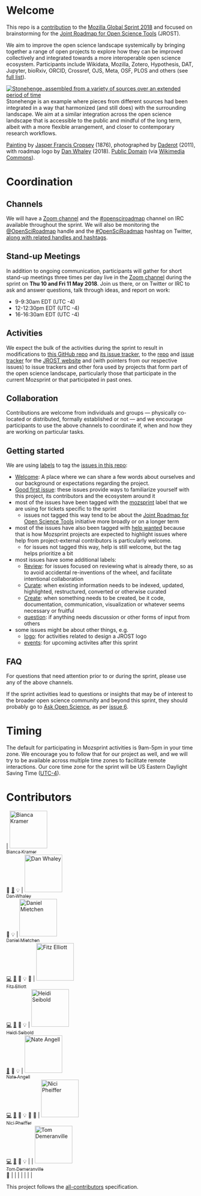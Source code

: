 # Welcome

This repo is a [contribution](https://github.com/mozilla/global-sprint/issues/285) to the [Mozilla Global Sprint 2018](https://foundation.mozilla.org/opportunity/global-sprint/) and focused on brainstorming for the [Joint Roadmap for Open Science Tools](http://jrost.org) (JROST).

We aim to improve the open science landscape systemically by bringing together a range of open projects to explore how they can be improved collectively and integrated towards a more interoperable open science ecosystem. Participants include Wikidata, Mozilla, Zotero, Hypothesis, DAT, Jupyter, bioRxiv, ORCID, Crossref, OJS, Meta, OSF, PLOS and others (see [full list](http://jrost.org/participants)).


[![Stonehenge, assembled from a variety of sources over an extended period of time](https://upload.wikimedia.org/wikipedia/commons/thumb/9/94/JROST_over_Stonehenge-01.png/1280px-JROST_over_Stonehenge-01.png)](https://commons.wikimedia.org/wiki/File:JROST_over_Stonehenge-01.png)
Stonehenge is an example where pieces from different sources had been integrated in a way that harmonized (and still does) with the surrounding landscape. We aim at a similar integration across the open science landscape that is accessible to the public and mindful of the long term, albeit with a more flexible arrangement, and closer to contemporary research workflows.

[Painting](https://www.wikidata.org/wiki/Q20670898) by [Jasper Francis Cropsey](https://www.wikidata.org/wiki/Q1451318) (1876), photographed by [Daderot](https://commons.wikimedia.org/w/index.php?title=File:Stonehenge_by_Jasper_Francis_Cropsey,_1876_-_Nelson-Atkins_Museum_of_Art_-_DSC09199.JPG&oldid=64261669) (2011), with roadmap logo by [Dan Whaley](https://commons.wikimedia.org/wiki/User:Dano5050) (2018). [Public Domain](https://commons.wikimedia.org/wiki/Category:CC-PD-Mark) (via [Wikimedia Commons](https://commons.wikimedia.org/wiki/File:JROST_over_Stonehenge-01.png)).

# Coordination

## Channels

We will have a [Zoom channel](https://zoom.us/j/944190942) and the [#opensciroadmap](https://webchat.freenode.net/?channels=#opensciroadmap) channel on IRC available throughout the sprint. We will also be monitoring the [@OpenSciRoadmap](https://twitter.com/OpenSciRoadmap) handle and the [#OpenSciRoadmap](https://twitter.com/hashtag/opensciroadmap?src=hash) hashtag on Twitter, [along with related handles and hashtags](https://twitter.com/search?f=tweets&vertical=default&q=OpenSciRoadmap%20OR%20openscience%20OR%20openresearch%20OR%20mozsprint%20OR%20TogetherScienceCan).


## Stand-up Meetings

In addition to ongoing communication, participants will gather for short stand-up meetings three times per day live in the [Zoom channel](https://zoom.us/j/944190942) during the sprint on **Thu 10 and Fri 11 May 2018**. Join us there, or on Twitter or IRC to ask and answer questions, talk through ideas, and report on work:
* 9-9:30am EDT (UTC -4)
* 12-12:30pm EDT (UTC -4)
* 16-16:30am EDT (UTC -4)


## Activities

We expect the bulk of the activities during the sprint to result in modifications to [this GitHub repo](https://github.com/OpenScienceRoadmap/mozilla-sprint-2018) and [its issue tracker](https://github.com/OpenScienceRoadmap/mozilla-sprint-2018/issues), to the [repo](https://github.com/OpenScienceRoadmap/OpenScienceRoadmap.github.io) and [issue tracker](https://github.com/OpenScienceRoadmap/OpenScienceRoadmap.github.io/issues) for the [JROST website](http://jrost.org) and (with pointers from our respective issues) to issue trackers and other fora used by projects that form part of the open science landscape, particularly those that participate in the current Mozsprint or that participated in past ones.


## Collaboration

Contributions are welcome from individuals and groups &mdash; physically co-located or distributed, formally established or not &mdash; and we encourage participants to use the above channels to coordinate if, when and how they are working on particular tasks.


## Getting started

We are using [labels](https://github.com/OpenScienceRoadmap/mozilla-sprint-2018/labels) to tag the [issues in this repo](https://github.com/OpenScienceRoadmap/mozilla-sprint-2018/issues):
- [Welcome](https://github.com/OpenScienceRoadmap/mozilla-sprint-2018/labels/welcome): A place where we can share a few words about ourselves and our background or expectations regarding the project.
- [Good first issue](https://github.com/OpenScienceRoadmap/mozilla-sprint-2018/issues?q=is%3Aissue+is%3Aopen+label%3A%22good+first+issue%22): these issues provide ways to familiarize yourself with this project, its contributors and the ecosystem around it
- most of the issues have been tagged with the [mozsprint](https://github.com/OpenScienceRoadmap/mozilla-sprint-2018/issues?q=is%3Aissue+is%3Aopen+label%3Amozsprint) label that we are using for tickets specific to the sprint
  - issues not tagged this way tend to be about the [Joint Roadmap for Open Science Tools](http://jrost.org) initiative more broadly or on a longer term
- most of the issues have also been tagged with [help wanted](https://github.com/OpenScienceRoadmap/mozilla-sprint-2018/issues?q=is%3Aissue+is%3Aopen+label%3A%22help+wanted%22) because that is how Mozsprint projects are expected to highlight issues where help from project-external contributors is particularly welcome.
  - for issues not tagged this way, help is still welcome, but the tag helps prioritize a bit
- most issues have some additional labels:
  - [Review](https://github.com/OpenScienceRoadmap/mozilla-sprint-2018/issues?q=is%3Aissue+is%3Aopen+label%3AReview): for issues focused on reviewing what is already there, so as to avoid accidental re-inventions of the wheel, and facilitate intentional collaboration
  - [Curate](https://github.com/OpenScienceRoadmap/mozilla-sprint-2018/issues?q=is%3Aissue+is%3Aopen+label%3ACurate): when existing information needs to be indexed, updated, highlighted, restructured, converted or otherwise curated
  - [Create](https://github.com/OpenScienceRoadmap/mozilla-sprint-2018/issues?q=is%3Aissue+is%3Aopen+label%3ACreate): when something needs to be created, be it code, documentation, communication, visualization or whatever seems necessary or fruitful
  - [question](https://github.com/OpenScienceRoadmap/mozilla-sprint-2018/issues?q=is%3Aissue+is%3Aopen+label%3Aquestion): if anything needs discussion or other forms of input from others
- some issues might be about other things, e.g.
  - [logo](https://github.com/OpenScienceRoadmap/mozilla-sprint-2018/issues?q=is%3Aissue+is%3Aopen+label%3Alogo): for activities related to design a JROST logo
  - [events](https://github.com/OpenScienceRoadmap/mozilla-sprint-2018/issues?q=is%3Aissue+is%3Aopen+label%3Aevents): for upcoming activites after this sprint


## FAQ

For questions that need attention prior to or during the sprint, please use any of the above channels.

If the sprint activities lead to questions or insights that may be of interest to the broader open science community and beyond this sprint, they should probably go to [Ask Open Science](https://ask-open-science.org/), as per [issue 6](https://github.com/OpenScienceRoadmap/mozilla-sprint-2018/issues/6).


# Timing

The default for participating in Mozsprint activities is 9am-5pm in your time zone. We encourage you to follow that for our project as well, and we will try to be available across multiple time zones to facilitate remote interactions. Our core time zone for the sprint will be US Eastern Daylight Saving Time ([UTC-4](https://en.wikipedia.org/wiki/UTC%E2%88%9204:00)).


# Contributors
<!-- Contributors START
Bianca_Kramer bmkramer https://101innovations.wordpress.com/ answers doc example
Dan_Whaley dwhly https://hypothes.is/users/dwhly answers example
Daniel_Mietchen Daniel-Mietchen https://about.me/daniel.mietchen code doc answers example design
Fitz_Elliott felliott https://osf.io/rzs6x/ code doc answers example
Heidi_Seibold HeidiSeibold http://heidiseibold.github.io/ doc answers example
Nate_Angell xolotl http://xolotl.org code doc answers example blogpost design
Nici_Pheiffer nicipfeiffer https://osf.io/nsx26/ code doc answers example
Tom_Demeranville TomDemeranville http://demeranville.com/ answers
Contributors END -->
<!-- Contributors table START -->
| <img src="https://avatars.githubusercontent.com/bmkramer?s=100" width="100" alt="Bianca Kramer" /><br />[<sub>Bianca Kramer</sub>](https://101innovations.wordpress.com/)<br />💁 [📖](https://github.com/OpenScienceRoadmap/mozilla-sprint-2018/commits?author=bmkramer) 💡 | <img src="https://avatars.githubusercontent.com/dwhly?s=100" width="100" alt="Dan Whaley" /><br />[<sub>Dan Whaley</sub>](https://hypothes.is/users/dwhly)<br />💁 💡 | <img src="https://avatars.githubusercontent.com/Daniel-Mietchen?s=100" width="100" alt="Daniel Mietchen" /><br />[<sub>Daniel Mietchen</sub>](https://about.me/daniel.mietchen)<br />[💻](https://github.com/OpenScienceRoadmap/mozilla-sprint-2018/commits?author=Daniel-Mietchen) [📖](https://github.com/OpenScienceRoadmap/mozilla-sprint-2018/commits?author=Daniel-Mietchen) 💁 💡 🎨 | <img src="https://avatars.githubusercontent.com/felliott?s=100" width="100" alt="Fitz Elliott" /><br />[<sub>Fitz Elliott</sub>](https://osf.io/rzs6x/)<br />[💻](https://github.com/OpenScienceRoadmap/mozilla-sprint-2018/commits?author=felliott) [📖](https://github.com/OpenScienceRoadmap/mozilla-sprint-2018/commits?author=felliott) 💁 💡 | <img src="https://avatars.githubusercontent.com/HeidiSeibold?s=100" width="100" alt="Heidi Seibold" /><br />[<sub>Heidi Seibold</sub>](http://heidiseibold.github.io/)<br />[📖](https://github.com/OpenScienceRoadmap/mozilla-sprint-2018/commits?author=HeidiSeibold) 💁 💡 | <img src="https://avatars.githubusercontent.com/xolotl?s=100" width="100" alt="Nate Angell" /><br />[<sub>Nate Angell</sub>](http://xolotl.org)<br />[💻](https://github.com/OpenScienceRoadmap/mozilla-sprint-2018/commits?author=xolotl) [📖](https://github.com/OpenScienceRoadmap/mozilla-sprint-2018/commits?author=xolotl) 💁 💡 📝 🎨 | <img src="https://avatars.githubusercontent.com/nicipfeiffer?s=100" width="100" alt="Nici Pheiffer" /><br />[<sub>Nici Pheiffer</sub>](https://osf.io/nsx26/)<br />[💻](https://github.com/OpenScienceRoadmap/mozilla-sprint-2018/commits?author=nicipfeiffer) [📖](https://github.com/OpenScienceRoadmap/mozilla-sprint-2018/commits?author=nicipfeiffer) 💁 💡 |
| <img src="https://avatars.githubusercontent.com/TomDemeranville?s=100" width="100" alt="Tom Demeranville" /><br />[<sub>Tom Demeranville</sub>](http://demeranville.com/)<br />💁 | | | | | | |
<!-- Contributors table END -->
This project follows the [all-contributors](https://github.com/kentcdodds/all-contributors) specification.
